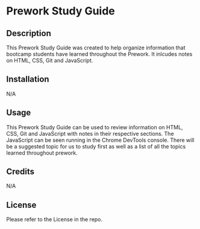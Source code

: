# Prework Study Guide

## Description

This Prework Study Guide was created to help organize information that bootcamp students have learned throughout the Prework. It inlcudes notes on HTML, CSS, Git and JavaScript.

## Installation

N/A

## Usage

This Prework Study Guide can be used to review information on HTML, CSS, Git and JavaScript with notes in their respective sections. The JavaScript can be seen running in the Chrome DevTools console. There will be a suggested topic for us to study first as well as a list of all the topics learned throughout prework.

## Credits

N/A

## License

Please refer to the License in the repo.